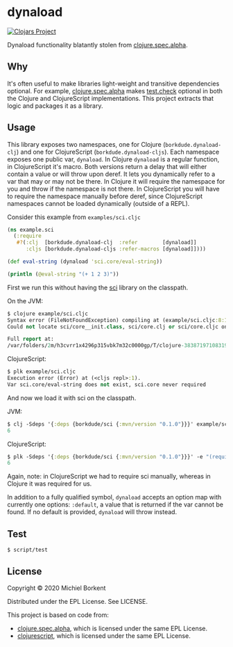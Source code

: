 # dynaload

[![Clojars Project](https://img.shields.io/clojars/v/borkdude/dynaload.svg)](https://clojars.org/borkdude/dynaload)

Dynaload functionality blatantly stolen from
[clojure.spec.alpha](https://github.com/clojure/spec.alpha).

## Why

It's often useful to make libraries light-weight and transitive dependencies
optional. For example,
[clojure.spec.alpha](https://github.com/clojure/spec.alpha) makes
[test.check](https://github.com/clojure/test.check) optional in both the Clojure
and ClojureScript implementations. This project extracts that logic and packages
it as a library.

## Usage

This library exposes two namespaces, one for Clojure (`borkdude.dynaload-clj`)
and one for ClojureScript (`borkdude.dynaload-cljs`). Each namespace exposes one
public var, `dynaload`. In Clojure `dynaload` is a regular function, in
ClojureScript it's macro. Both versions return a delay that will either contain
a value or will throw upon deref. It lets you dynamically refer to a var that
may or may not be there. In Clojure it will require the namespace for you and
throw if the namespace is not there. In ClojureScript you will have to require
the namespace manually before deref, since ClojureScript namespaces cannot be
loaded dynamically (outside of a REPL).

Consider this example from `examples/sci.cljc`

``` clojure
(ns example.sci
  (:require
   #?(:clj  [borkdude.dynaload-clj  :refer        [dynaload]]
      :cljs [borkdude.dynaload-cljs :refer-macros [dynaload]])))

(def eval-string (dynaload 'sci.core/eval-string))

(println (@eval-string "(+ 1 2 3)"))
```

First we run this without having the [sci](https://github.com/borkdude/sci)
library on the classpath.

On the JVM:

``` clojure
$ clojure example/sci.cljc
Syntax error (FileNotFoundException) compiling at (example/sci.cljc:8:1).
Could not locate sci/core__init.class, sci/core.clj or sci/core.cljc on classpath.

Full report at:
/var/folders/2m/h3cvrr1x4296p315vbk7m32c0000gp/T/clojure-3838719710831994824.edn
```

ClojureScript:

``` clojure
$ plk example/sci.cljc
Execution error (Error) at (<cljs repl>:1).
Var sci.core/eval-string does not exist, sci.core never required
```

And now we load it with sci on the classpath.

JVM:

``` clojure
$ clj -Sdeps '{:deps {borkdude/sci {:mvn/version "0.1.0"}}}' example/sci.cljc
6
```

ClojureScript:

``` clojure
$ plk -Sdeps '{:deps {borkdude/sci {:mvn/version "0.1.0"}}}' -e "(require '[sci.core])" example/sci.cljc
6
```

Again, note: in ClojureScript we had to require sci manually, whereas in Clojure it was required for us.

In addition to a fully qualified symbol, `dynaload` accepts an option map with
currently one options: `:default`, a value that is returned if the var cannot be
found. If no default is provided, `dynaload` will throw instead.

## Test

``` shell
$ script/test
```

## License

Copyright © 2020 Michiel Borkent

Distributed under the EPL License. See LICENSE.

This project is based on code from:
- [clojure.spec.alpha](https://github.com/clojure/spec.alpha), which is licensed under the same EPL License.
- [clojurescript](https://github.com/clojure/spec.alpha), which is licensed under the same EPL License.
